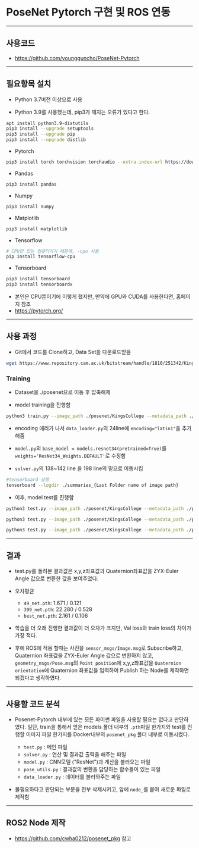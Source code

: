 # PoseNet Pytorch 구현 및 ROS 연동

---

## 사용코드

- https://github.com/youngguncho/PoseNet-Pytorch

---

## 필요항목 설치

- Python 3.7버전 이상으로 사용

- Python 3.9를 사용했는데, pip3가 깨지는 오류가 있다고 한다.

```bash
apt install python3.9-distutils
pip3 install --upgrade setuptools
pip3 install --upgrade pip
pip3 install --upgrade distlib
```

- Pytorch
```bash
pip3 install torch torchvision torchaudio --extra-index-url https://download.pytorch.org/whl/cpu
```

- Pandas
```bash
pip3 install pandas
```

- Numpy
```bash
pip3 install numpy
```

- Matplotlib
```bash
pip3 install matplotlib
```

- Tensorflow
```bash
# CPU만 있는 컴퓨터이기 때문에, -cpu 사용
pip install tensorflow-cpu
```

- Tensorboard
```bash
pip3 install tensorboard
pip3 install tensorboardx
```

- 본인은 CPU뿐이기에 이렇게 했지만, 만약에 GPU와 CUDA를 사용한다면, 홈페이지 참조
- https://pytorch.org/

---

## 사용 과정

- Git에서 코드를 Clone하고, Data Set을 다운로드받음
```bash
wget https://www.repository.cam.ac.uk/bitstream/handle/1810/251342/KingsCollege.zip?sequence=4&isAllowed=y
```

### Training

- Dataset을 ./posenet으로 이동 후 압축해제

- model training을 진행함

```bash
python3 train.py --image_path ./posenet/KingsCollege --metadata_path ./posenet/KingsCollege/dataset_train.txt
```

- encoding 에러가 나서 `data_loader.py`의 24line에 `encoding="latin1"`을 추가해줌

- `model.py`의 `base_model = models.resnet34(pretrained=True)`를 `weights='ResNet34_Weights.DEFAULT'`로 수정함

- `solver.py`의 138~142 line 을 198 line의 밑으로 이동시킴

```bash
#tensorboard 실행
tensorboard --logdir ./summaries_{Last Folder name of image path}
```

- 이후, model test를 진행함

```bash
python3 test.py --image_path ./posenet/KingsCollege --metadata_path ./posenet/KingsCollege/dataset_test.txt --test_model 49

python3 test.py --image_path ./posenet/KingsCollege --metadata_path ./posenet/KingsCollege/dataset_test.txt --test_model 399

python3 test.py --image_path ./posenet/KingsCollege --metadata_path ./posenet/KingsCollege/dataset_test.txt --test_model best
```


---

## 결과

- test.py를 돌려본 결과값은 x,y,z좌표값과 Quaternion좌표값을 ZYX-Euler Angle 값으로 변환한 값을 보여주었다.

- 오차평균
  - `49_net.pth`: 1.671 / 0.121
  - `399_net.pth`: 22.280 / 0.528
  - `best_net.pth`: 2.161 / 0.106

- 학습을 더 오래 진행한 결과값이 더 오차가 크지만, Val loss와 train loss의 차이가 가장 적다.

- 후에 ROS에 적용 할때는 사진을 `sensor_msgs/Image.msg`로 Subscribe하고, Quaternion 좌표값을 ZYX-Euler Angle 값으로 변환하지 않고, `geometry_msgs/Pose.msg`의 `Point position`에 x,y,z좌표값을 `Quaternion orientation`에 Quaternion 좌표값을 입력하여 Publish 하는 Node를 제작하면 되겠다고 생각하였다.

---

## 사용할 코드 분석

- Posenet-Pytorch 내부에 있는 모든 파이썬 파일을 사용할 필요는 없다고 판단하였다. 일단, train을 통해서 얻은 models 폴더 내부의 `.pth`파일 한가지와 test를 진행할 이미지 파일 한가지를 Docker내부의 `posenet_pkg` 폴더 내부로 이동시켰다.
  - `test.py` : 메인 파일
  - `solver.py` : 연산 및 결과값 출력을 해주는 파일
  - `model.py` : CNN모델 ("ResNet")과 계산을 불러오는 파일
  - `pose_utils.py` : 결과값의 변환을 담당하는 함수들이 있는 파일
  - `data_loader.py` : 데이터를 불러와주는 파일

- 불필요하다고 판단되는 부분을 전부 삭제시키고, 앞에 `node_`를 붙여 새로운 파일로 제작함

---

## ROS2 Node 제작

- https://github.com/cwha0212/posenet_pkg 참고
